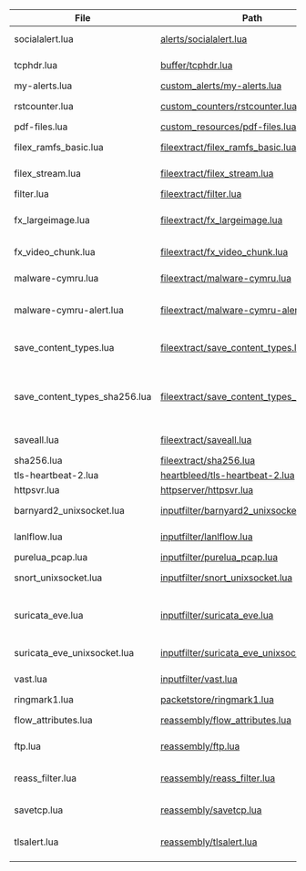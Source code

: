File|Path|Description|
--- |--- |--- |
socialalert.lua|[alerts/socialalert.lua](https://github.com/trisulnsm/trisul-scripts/tree/master/lua/frontend_scripts/alerts/socialalert.lua)|Generates an ALERT when you access Facebook/Twitter
tcphdr.lua|[buffer/tcphdr.lua](https://github.com/trisulnsm/trisul-scripts/tree/master/lua/frontend_scripts/buffer/tcphdr.lua)|Demonstrates how you can work with buffer object
my-alerts.lua|[custom_alerts/my-alerts.lua](https://github.com/trisulnsm/trisul-scripts/tree/master/lua/frontend_scripts/custom_alerts/my-alerts.lua)|Create a new alert group
rstcounter.lua|[custom_counters/rstcounter.lua](https://github.com/trisulnsm/trisul-scripts/tree/master/lua/frontend_scripts/custom_counters/rstcounter.lua)|Create a new counter group and update the meter
pdf-files.lua|[custom_resources/pdf-files.lua](https://github.com/trisulnsm/trisul-scripts/tree/master/lua/frontend_scripts/custom_resources/pdf-files.lua)|Create a new resource group
filex_ramfs_basic.lua|[fileextract/filex_ramfs_basic.lua](https://github.com/trisulnsm/trisul-scripts/tree/master/lua/frontend_scripts/fileextract/filex_ramfs_basic.lua)|Use of filter(..) to only save text/html content 
filex_stream.lua|[fileextract/filex_stream.lua](https://github.com/trisulnsm/trisul-scripts/tree/master/lua/frontend_scripts/fileextract/filex_stream.lua)|File Extraction by lua  using the onpayload(..) streaming interface
filter.lua|[fileextract/filter.lua](https://github.com/trisulnsm/trisul-scripts/tree/master/lua/frontend_scripts/fileextract/filter.lua)|Use of filter(..) to only for Javascript
fx_largeimage.lua|[fileextract/fx_largeimage.lua](https://github.com/trisulnsm/trisul-scripts/tree/master/lua/frontend_scripts/fileextract/fx_largeimage.lua)| Filter jpeg type and save the file in filesystem if file size is grater then 500000 bytes | 
fx_video_chunk.lua|[fileextract/fx_video_chunk.lua](https://github.com/trisulnsm/trisul-scripts/tree/master/lua/frontend_scripts/fileextract/fx_video_chunk.lua)| Save the file in filesystem if content-type is video 
malware-cymru.lua|[fileextract/malware-cymru.lua](https://github.com/trisulnsm/trisul-scripts/tree/master/lua/frontend_scripts/fileextract/malware-cymru.lua)|Malware lookup MD5/SHA-1 http://www.team-cymru.org/MHR.html
malware-cymru-alert.lua|[fileextract/malware-cymru-alert.lua](https://github.com/trisulnsm/trisul-scripts/tree/master/lua/frontend_scripts/fileextract/malware-cymru-alert.lua)|Malware lookup MD5/SHA-1 and http://www.team-cymru.org/MHR.html generate badfellas alert
save_content_types.lua|[fileextract/save_content_types.lua](https://github.com/trisulnsm/trisul-scripts/tree/master/lua/frontend_scripts/fileextract/save_content_types.lua)|Saves all files matching a Content-Type (shockwave\|msdownload\|dosexec\|pdf) | 
save_content_types_sha256.lua|[fileextract/save_content_types_sha256.lua](https://github.com/trisulnsm/trisul-scripts/tree/master/lua/frontend_scripts/fileextract/save_content_types_sha256.lua)|saves all files matching a Content-Type (shockwave\|msdownload\|dosexec\|pdf)  and perform a SHA256 hash and feed that back into TRISUL as a 
saveall.lua|[fileextract/saveall.lua](https://github.com/trisulnsm/trisul-scripts/tree/master/lua/frontend_scripts/fileextract/saveall.lua)|Used to handle large files and Saves all files into /tmp/trisul_files
sha256.lua|[fileextract/sha256.lua](https://github.com/trisulnsm/trisul-scripts/tree/master/lua/frontend_scripts/fileextract/sha256.lua)|streaming contents to update the hash
tls-heartbeat-2.lua|[heartbleed/tls-heartbeat-2.lua](https://github.com/trisulnsm/trisul-scripts/tree/master/lua/frontend_scripts/heartbleed/tls-heartbeat-2.lua)|Detects TLS heartbeats 
httpsvr.lua|[httpserver/httpsvr.lua](https://github.com/trisulnsm/trisul-scripts/tree/master/lua/frontend_scripts/httpserver/httpsvr.lua)|Counts HTTP traffic per HTTP Server 
barnyard2_unixsocket.lua|[inputfilter/barnyard2_unixsocket.lua](https://github.com/trisulnsm/trisul-scripts/tree/master/lua/frontend_scripts/inputfilter/barnyard2_unixsocket.lua)|Reads unified2_  structs from barnyard2_ unix_socket
lanlflow.lua|[inputfilter/lanlflow.lua](https://github.com/trisulnsm/trisul-scripts/tree/master/lua/frontend_scripts/inputfilter/lanlflow.lua)|custom input filter for Trisul to process the sample flow DB
purelua_pcap.lua|[inputfilter/purelua_pcap.lua](https://github.com/trisulnsm/trisul-scripts/tree/master/lua/frontend_scripts/inputfilter/purelua_pcap.lua)
snort_unixsocket.lua|[inputfilter/snort_unixsocket.lua](https://github.com/trisulnsm/trisul-scripts/tree/master/lua/frontend_scripts/inputfilter/snort_unixsocket.lua)|Listen to alerts from Snort directly and then feed them into  trisul
suricata_eve.lua|[inputfilter/suricata_eve.lua](https://github.com/trisulnsm/trisul-scripts/tree/master/lua/frontend_scripts/inputfilter/suricata_eve.lua)|listens to eve.json file output by Suricata, decodes the alerts, and pushes them into Trisul Network Analytics
suricata_eve_unixsocket.lua|[inputfilter/suricata_eve_unixsocket.lua](https://github.com/trisulnsm/trisul-scripts/tree/master/lua/frontend_scripts/inputfilter/suricata_eve_unixsocket.lua)|lsame as suricata_eve.lua file but uses Unix Sockets 
vast.lua|[inputfilter/vast.lua](https://github.com/trisulnsm/trisul-scripts/tree/master/lua/frontend_scripts/inputfilter/vast.lua)|reads the flow CSV dump in VAST 2013 
ringmark1.lua|[packetstore/ringmark1.lua](https://github.com/trisulnsm/trisul-scripts/tree/master/lua/frontend_scripts/packetstore/ringmark1.lua)|Control on flow level packet storage
flow_attributes.lua|[reassembly/flow_attributes.lua](https://github.com/trisulnsm/trisul-scripts/tree/master/lua/frontend_scripts/reassembly/flow_attributes.lua)|Prints HTTP Hosts a flow attribute and value.
ftp.lua|[reassembly/ftp.lua](https://github.com/trisulnsm/trisul-scripts/tree/master/lua/frontend_scripts/reassembly/ftp.lua)|Listens to FTP Traffic and extracts to /tmp/ftpfiles directory
reass_filter.lua|[reassembly/reass_filter.lua](https://github.com/trisulnsm/trisul-scripts/tree/master/lua/frontend_scripts/reassembly/reass_filter.lua)|shows how you can use the \filter\ method to control which flows you want to reassemble 
savetcp.lua|[reassembly/savetcp.lua](https://github.com/trisulnsm/trisul-scripts/tree/master/lua/frontend_scripts/reassembly/savetcp.lua)|save all reassembled TCP stream data into files
tlsalert.lua|[reassembly/tlsalert.lua](https://github.com/trisulnsm/trisul-scripts/tree/master/lua/frontend_scripts/reassembly/tlsalert.lua)|Generates a custom alert when obsolete TLS versions ( < TLS 1.2 ) are seen



